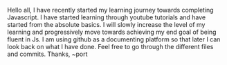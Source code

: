 Hello all,
I have recently started my learning journey towards completing Javascript. I have started learning through youtube tutorials and have started from the absolute basics.
I will slowly increase the level of my learning and progressively move towards achieving my end goal of being fluent in Js.
I am using github as a documenting platform so that later I can look back on what I have done.
Feel free to go through the different files and commits.
Thanks,
~port
